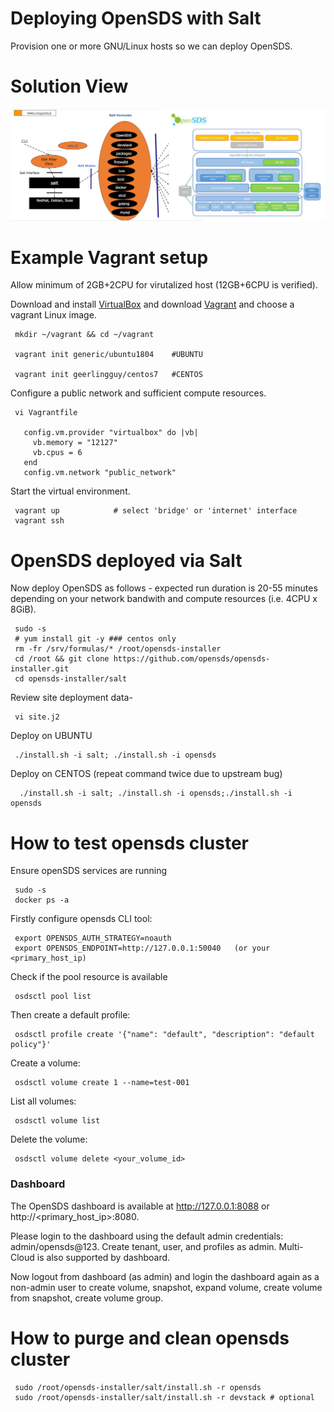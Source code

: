 # Deploying OpenSDS with Salt

Provision one or more GNU/Linux hosts so we can deploy OpenSDS.

Solution View
=============

<a href="https://github.com/opensds/opensds">![Solution overview](solutionDesign.png)</a>

Example Vagrant setup
=====================
Allow minimum of 2GB+2CPU for virutalized host (12GB+6CPU is verified).

Download and install [VirtualBox](https://www.virtualbox.org/wiki/Downloads) and download [Vagrant](https://www.vagrantup.com/downloads.html) and choose a vagrant Linux image.
```
 mkdir ~/vagrant && cd ~/vagrant

 vagrant init generic/ubuntu1804    #UBUNTU

 vagrant init geerlingguy/centos7   #CENTOS
```
Configure a public network and sufficient compute resources.
```
 vi Vagrantfile

   config.vm.provider "virtualbox" do |vb|
     vb.memory = "12127"
     vb.cpus = 6
   end
   config.vm.network "public_network"
```
Start the virtual environment.
```
 vagrant up            # select 'bridge' or 'internet' interface
 vagrant ssh 
```

OpenSDS deployed via Salt
=========================
Now deploy OpenSDS as follows - expected run duration is 20-55 minutes depending on your network bandwith and compute resources (i.e. 4CPU x 8GiB).

```
 sudo -s
 # yum install git -y ### centos only
 rm -fr /srv/formulas/* /root/opensds-installer
 cd /root && git clone https://github.com/opensds/opensds-installer.git
 cd opensds-installer/salt
```

Review site deployment data-
```
 vi site.j2
```

Deploy on UBUNTU
```
 ./install.sh -i salt; ./install.sh -i opensds
```

Deploy on CENTOS (repeat command twice due to upstream bug)
```
  ./install.sh -i salt; ./install.sh -i opensds;./install.sh -i opensds
```


How to test opensds cluster
===========================

Ensure openSDS services are running
```
 sudo -s
 docker ps -a
```

Firstly configure opensds CLI tool:
```
 export OPENSDS_AUTH_STRATEGY=noauth
 export OPENSDS_ENDPOINT=http://127.0.0.1:50040   (or your <primary_host_ip)
```
Check if the pool resource is available
```
 osdsctl pool list
```

Then create a default profile:
```
 osdsctl profile create '{"name": "default", "description": "default policy"}'
```

Create a volume:
```
 osdsctl volume create 1 --name=test-001
```

List all volumes:
```
 osdsctl volume list
```

Delete the volume:
```
 osdsctl volume delete <your_volume_id>
```

### Dashboard
The OpenSDS dashboard is available at http://127.0.0.1:8088 or http://<primary_host_ip>:8080. 

Please login to the dashboard using the default admin credentials: admin/opensds@123. Create tenant, user, and profiles as admin. Multi-Cloud is also supported by dashboard.

Now logout from dashboard (as admin) and login the dashboard again as a non-admin user to create volume, snapshot, expand volume, create volume from snapshot, create volume group.


How to purge and clean opensds cluster
========================================
```
 sudo /root/opensds-installer/salt/install.sh -r opensds
 sudo /root/opensds-installer/salt/install.sh -r devstack # optional
```
